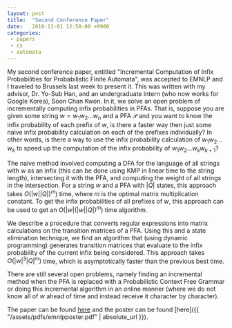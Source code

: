 ```yaml
---
layout: post
title:  "Second Conference Paper"
date:   2018-11-01 12:50:00 +0900
categories: 
 - papers
 - cs
 - automata
---
```

My second conference paper, entitled "Incremental Computation of Infix Probabilities for Probabilistic Finite Automata", was accepted to EMNLP and I traveled to Brussels last week to present it. This was written with my advisor, Dr. Yo-Sub Han,
and an undergraduate intern (who now works for Google Korea), Soon Chan Kwon. In it, we solve an open problem of incrementally computing infix probabilities in PFAs. That is, suppose you are given some string $w = w_1w_2\ldots w_n$ and a PFA $\mathcal{P}$ and you want to know the infix probability of each prefix of $w$, is there a faster way then just some naive infix probability calculation on each of the prefixes individually? In other words, is there a way to use the infix probability calculation of $w_1w_2\ldots w_k$ to speed up the computation of the infix probability of $w_1w_2\ldots w_kw_{k+1}$?

The naive method involved computing a DFA for the language of all strings with $w$ as an infix (this can be done using KMP in linear time to the string length),
 intersecting it with the PFA, and computing the weight of all strings in the intersection. For a string $w$ and a PFA with $|Q|$ states, this approach takes 
$O(|w||Q|)^m)$ time, where $m$ is the optimal matrix multiplication constant. To get the infix probabilities of all prefixes of $w$, this approach can be used to get an $O(|w|(|w||Q|)^m)$ time algorithm.

We describe a procedure that converts regular expressions into matrix calculations on the transition matrices of a PFA. Using this and a state elimination technique,
 we find an algorithm that (using dynamic programming) generates transition matrices that evaluate to the infix probability of the current infix being considered. 
 This approach takes $O(|w|^3 |Q|^m)$ time, which is asymptotically faster than the previous best time.

There are still several open problems, namely finding an incremental method when the PFA is replaced with a Probabilistic Context Free Grammar or doing this 
incremental algorithm in an online manner (where we do not know all of $w$ ahead of time and instead receive it character by character).

The paper can be found [here](http://aclweb.org/anthology/D18-1293) and the poster can be found [here]({{ "/assets/pdfs/emnlpposter.pdf" | absolute_url }}).